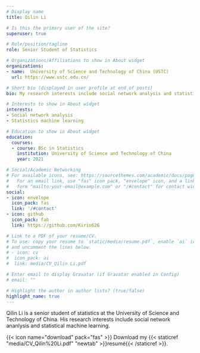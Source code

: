 ```yaml
---
# Display name
title: Qilin Li

# Is this the primary user of the site?
superuser: true

# Role/position/tagline
role: Senior Student of Statistics

# Organizations/Affiliations to show in About widget
organizations:
- name:  University of Science and Technology of China (USTC)
  url: https://www.ustc.edu.cn/

# Short bio (displayed in user profile at end of posts)
bio: My research interests include social network analysis and statistical machine learning.

# Interests to show in About widget
interests:
- Social network analysis
- Statistics machine learning

# Education to show in About widget
education:
  courses:
  - course: BSc in Statistics
    institution: University of Science and Technology of China
    year: 2021

# Social/Academic Networking
# For available icons, see: https://sourcethemes.com/academic/docs/page-builder/#icons
#   For an email link, use "fas" icon pack, "envelope" icon, and a link in the
#   form "mailto:your-email@example.com" or "/#contact" for contact widget.
social:
- icon: envelope
  icon_pack: fas
  link: '/#contact'
- icon: github
  icon_pack: fab
  link: https://github.com/Kirin626

# Link to a PDF of your resume/CV.
# To use: copy your resume to `static/media/resume.pdf`, enable `ai` icons in `params.toml`, 
# and uncomment the lines below.
# - icon: cv
#  icon_pack: ai
#  link: media/CV_Qilin Li.pdf

# Enter email to display Gravatar (if Gravatar enabled in Config)
# email: ""

# Highlight the author in author lists? (true/false)
highlight_name: true
---
```


Qilin Li is a senior student of statistics at the University of Science and Technology of China. His research interests include social network ananlysis and statistical machine learning. 

{{< icon name="download" pack="fas" >}} Download my {{< staticref "media/CV_Qilin%20Li.pdf" "newtab" >}}resumé{{< /staticref >}}.
